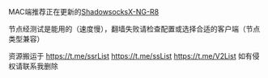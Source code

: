 MAC端推荐正在更新的[ShadowsocksX-NG-R8](https://github.com/paradiseduo/ShadowsocksX-NG-R8)

节点经测试是能用的（速度慢），翻墙失败请检查配置或选择合适的客户端（节点类型兼容）

资源搬运于 https://t.me/ssrList   https://t.me/ssList   https://t.me/V2List  如有侵权请联系我删除


